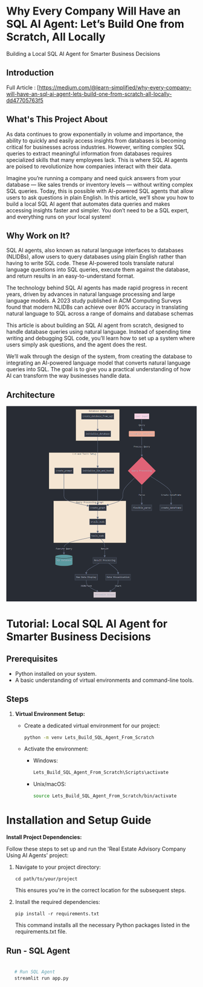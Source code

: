 # Why Every Company Will Have an SQL AI Agent: Let’s Build One from Scratch, All Locally

Building a Local SQL AI Agent for Smarter Business Decisions


## Introduction

Full Article : [https://medium.com/@learn-simplified/why-every-company-will-have-an-sql-ai-agent-lets-build-one-from-scratch-all-locally-dd47705763f5




## What's This Project About

As data continues to grow exponentially in volume and importance, the ability to quickly and easily access insights from databases is becoming critical for businesses across industries. However, writing complex SQL queries to extract meaningful information from databases requires specialized skills that many employees lack. This is where SQL AI agents are poised to revolutionize how companies interact with their data.

Imagine you’re running a company and need quick answers from your database — like sales trends or inventory levels — without writing complex SQL queries. Today, this is possible with AI-powered SQL agents that allow users to ask questions in plain English. In this article, we’ll show you how to build a local SQL AI agent that automates data queries and makes accessing insights faster and simpler. You don’t need to be a SQL expert, and everything runs on your local system!

## Why Work on It?

SQL AI agents, also known as natural language interfaces to databases (NLIDBs), allow users to query databases using plain English rather than having to write SQL code. These AI-powered tools translate natural language questions into SQL queries, execute them against the database, and return results in an easy-to-understand format.

The technology behind SQL AI agents has made rapid progress in recent years, driven by advances in natural language processing and large language models. A 2023 study published in ACM Computing Surveys found that modern NLIDBs can achieve over 80% accuracy in translating natural language to SQL across a range of domains and database schemas

This article is about building an SQL AI agent from scratch, designed to handle database queries using natural language. Instead of spending time writing and debugging SQL code, you’ll learn how to set up a system where users simply ask questions, and the agent does the rest.

We’ll walk through the design of the system, from creating the database to integrating an AI-powered language model that converts natural language queries into SQL. The goal is to give you a practical understanding of how AI can transform the way businesses handle data.

## Architecture
![Design Diagram](design_docs/design.png)


# Tutorial: Local SQL AI Agent for Smarter Business Decisions

## Prerequisites
- Python installed on your system.
- A basic understanding of virtual environments and command-line tools.

## Steps

1. **Virtual Environment Setup:**
   - Create a dedicated virtual environment for our project:
   
     ```bash
     python -m venv Lets_Build_SQL_Agent_From_Scratch
     ```
   - Activate the environment:
   
     - Windows:
       ```bash
       Lets_Build_SQL_Agent_From_Scratch\Scripts\activate
       ```
     - Unix/macOS:
       ```bash
       source Lets_Build_SQL_Agent_From_Scratch/bin/activate
       ```
   
# Installation and Setup Guide

**Install Project Dependencies:**

Follow these steps to set up and run the 'Real Estate Advisory Company Using AI Agents' project:

1. Navigate to your project directory:
   ```
   cd path/to/your/project
   ```
   This ensures you're in the correct location for the subsequent steps.

2. Install the required dependencies:
   ```
   pip install -r requirements.txt
   ```
   This command installs all the necessary Python packages listed in the requirements.txt file.


## Run - SQL Agent

   ```bash 
         
      # Run SQL Agent
      streamlit run app.py
      
   ```
